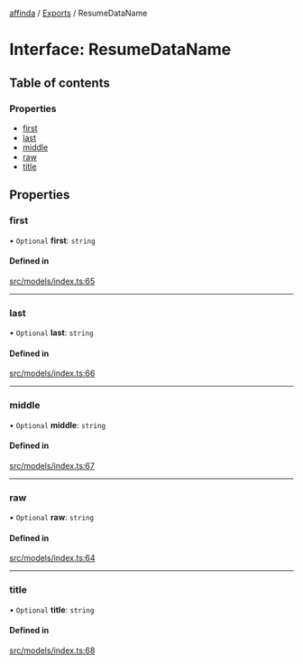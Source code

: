 [affinda](../README.md) / [Exports](../modules.md) / ResumeDataName

# Interface: ResumeDataName

## Table of contents

### Properties

- [first](ResumeDataName.md#first)
- [last](ResumeDataName.md#last)
- [middle](ResumeDataName.md#middle)
- [raw](ResumeDataName.md#raw)
- [title](ResumeDataName.md#title)

## Properties

### first

• `Optional` **first**: `string`

#### Defined in

[src/models/index.ts:65](https://github.com/affinda/affinda-typescript/blob/b869a13/src/models/index.ts#L65)

___

### last

• `Optional` **last**: `string`

#### Defined in

[src/models/index.ts:66](https://github.com/affinda/affinda-typescript/blob/b869a13/src/models/index.ts#L66)

___

### middle

• `Optional` **middle**: `string`

#### Defined in

[src/models/index.ts:67](https://github.com/affinda/affinda-typescript/blob/b869a13/src/models/index.ts#L67)

___

### raw

• `Optional` **raw**: `string`

#### Defined in

[src/models/index.ts:64](https://github.com/affinda/affinda-typescript/blob/b869a13/src/models/index.ts#L64)

___

### title

• `Optional` **title**: `string`

#### Defined in

[src/models/index.ts:68](https://github.com/affinda/affinda-typescript/blob/b869a13/src/models/index.ts#L68)
